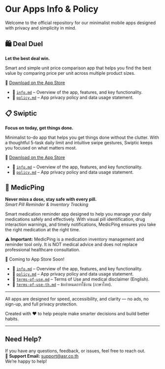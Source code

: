 # Our Apps Info & Policy

Welcome to the official repository for our minimalist mobile apps designed with privacy and simplicity in mind.

## 🛍️ Deal Duel
**Let the best deal win.**

Smart and simple unit price comparison app that helps you find the best value by comparing price per unit across multiple product sizes.

📱 [Download on the App Store](https://apps.apple.com/us/app/deal-duel/id6748555216)

- 📄 [`info.md`](deal-duel/info.md) – Overview of the app, features, and key functionality.
- 📄 [`policy.md`](deal-duel/policy.md) – App privacy policy and data usage statement.

## 📋 Swiptic
**Focus on today, get things done.**

Minimalist to-do app that helps you get things done without the clutter. With a thoughtful 5-task daily limit and intuitive swipe gestures, Swiptic keeps you focused on what matters most.

📱 [Download on the App Store](https://apps.apple.com/us/app/swiptic/id6748831449)

- 📄 [`info.md`](swiptic/info.md) – Overview of the app, features, and key functionality.
- 📄 [`policy.md`](swiptic/policy.md) – App privacy policy and data usage statement.

## 💊 MedicPing
**Never miss a dose, stay safe with every pill.**  
*Smart Pill Reminder & Inventory Tracking*

Smart medication reminder app designed to help you manage your daily medications safely and effectively. With visual pill identification, drug interaction warnings, and timely notifications, MedicPing ensures you take the right medication at the right time.

⚠️ **Important:** MedicPing is a medication inventory management and reminder tool only. It is NOT medical advice and does not replace professional healthcare consultation.

📱 Coming to App Store Soon!

- 📄 [`info.md`](medicping/info.md) – Overview of the app, features, and key functionality.
- 📄 [`policy.md`](medicping/policy.md) – App privacy policy and data usage statement.
- 📄 [`terms-of-use.md`](medicping/terms-of-use.md) – Terms of Use and medical disclaimer (English).
- 📄 [`terms-of-use-th.md`](medicping/terms-of-use-th.md) – ข้อกำหนดการใช้งาน (ภาษาไทย).

---

All apps are designed for speed, accessibility, and clarity — no ads, no sign-up, and full privacy protection.

Created with ❤️ to help people make smarter decisions and build better habits.

---

## Need Help?

If you have any questions, feedback, or issues, feel free to reach out.  
📩 **Support Email:** [support@asr.co.th](mailto:support@asr.co.th)  
We’re happy to help! 